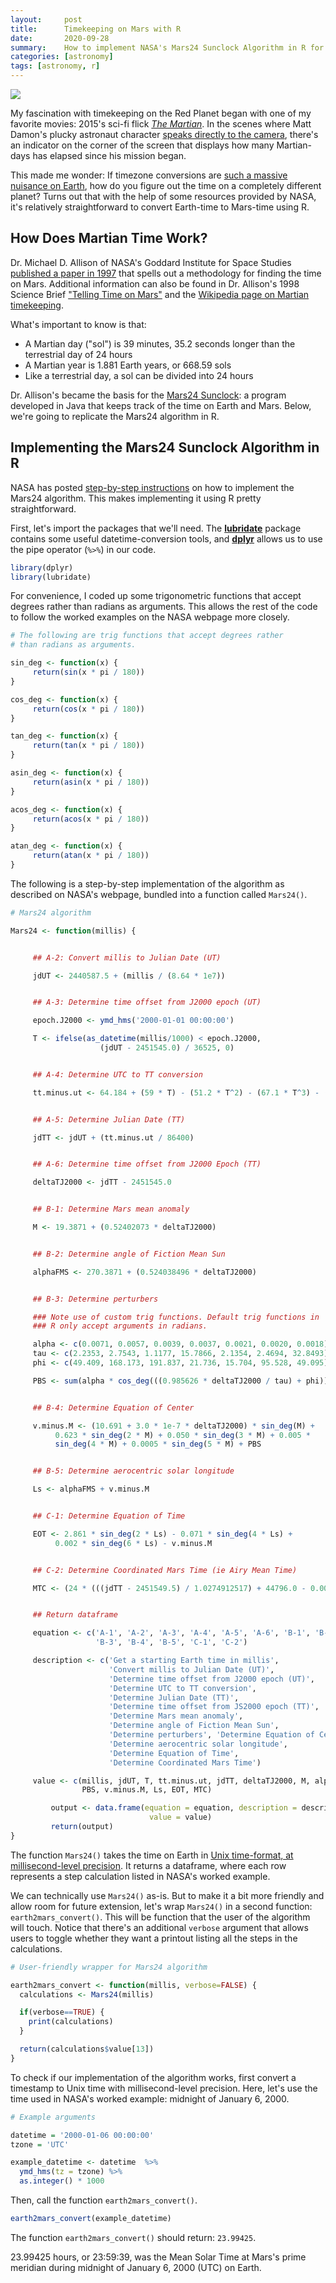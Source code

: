```yaml
---
layout:     post
title:      Timekeeping on Mars with R
date:       2020-09-28
summary:    How to implement NASA's Mars24 Sunclock Algorithm in R for Earth-to-Mars time conversions.
categories: [astronomy]
tags: [astronomy, r]
---
```


<img src = "/assets/images/nasa-E7q00J_8N7A-unsplash.jpg">

My fascination with timekeeping on the Red Planet began with one of my favorite movies: 2015's sci-fi flick [_The Martian_](https://youtu.be/ej3ioOneTy8). In the scenes where Matt Damon's plucky astronaut character [speaks directly to the camera](https://www.youtube.com/watch?v=IDnUUJqdg-w), there's an indicator on the  corner of the screen that displays how many Martian-days has elapsed since his mission began.

This made me wonder: If timezone conversions are [such a massive nuisance on Earth](https://xkcd.com/1883/), how do you figure out the time on a completely different planet? Turns out that with the help of some resources provided by NASA, it's relatively straightforward to convert Earth-time to Mars-time using R.

## How Does Martian Time Work?

Dr. Michael D. Allison of NASA's Goddard Institute for Space Studies [published a paper in 1997](https://agupubs.onlinelibrary.wiley.com/doi/abs/10.1029/97GL01950) that spells out a methodology for finding the time on Mars. Additional information can also be found in Dr. Allison's 1998 Science Brief ["Telling Time on Mars"](https://www.giss.nasa.gov/research/briefs/allison_02/) and the [Wikipedia page on Martian timekeeping](https://en.wikipedia.org/wiki/Timekeeping_on_Mars).

What's important to know is that:
* A Martian day ("sol") is 39 minutes, 35.2 seconds longer than the terrestrial day of 24 hours
* A Martian year is 1.881 Earth years, or 668.59 sols
* Like a terrestrial day, a sol can be divided into 24 hours

Dr. Allison's became the basis for the [Mars24 Sunclock](https://www.giss.nasa.gov/tools/mars24/): a program developed in Java that keeps track of the time on Earth and Mars. Below, we're going to replicate the Mars24 algorithm in R.

## Implementing the Mars24 Sunclock Algorithm in R

NASA has posted [step-by-step instructions](https://www.giss.nasa.gov/tools/mars24/help/algorithm.html) on how to implement the Mars24 algorithm. This makes implementing it using R pretty straightforward.

First, let's import the packages that we'll need. The [**lubridate**](https://lubridate.tidyverse.org) package contains some useful datetime-conversion tools, and [**dplyr**](https://dplyr.tidyverse.org) allows us to use the pipe operator (`%>%`) in our code.

```r
library(dplyr)
library(lubridate)
```

For convenience, I coded up some trigonometric functions that accept degrees rather than radians as arguments. This allows the rest of the code to follow the worked examples on the NASA webpage more closely.

```r
# The following are trig functions that accept degrees rather
# than radians as arguments.

sin_deg <- function(x) {
     return(sin(x * pi / 180))
}

cos_deg <- function(x) {
     return(cos(x * pi / 180))
}

tan_deg <- function(x) {
     return(tan(x * pi / 180))
}

asin_deg <- function(x) {
     return(asin(x * pi / 180))
}

acos_deg <- function(x) {
     return(acos(x * pi / 180))
}

atan_deg <- function(x) {
     return(atan(x * pi / 180))
}
```

The following is a step-by-step implementation of the algorithm as described on NASA's webpage, bundled into a function called `Mars24()`.

```r
# Mars24 algorithm

Mars24 <- function(millis) {


     ## A-2: Convert millis to Julian Date (UT)

     jdUT <- 2440587.5 + (millis / (8.64 * 1e7))


     ## A-3: Determine time offset from J2000 epoch (UT)

     epoch.J2000 <- ymd_hms('2000-01-01 00:00:00')

     T <- ifelse(as_datetime(millis/1000) < epoch.J2000,
                    (jdUT - 2451545.0) / 36525, 0)


     ## A-4: Determine UTC to TT conversion

     tt.minus.ut <- 64.184 + (59 * T) - (51.2 * T^2) - (67.1 * T^3) - (16.4 * T^4)


     ## A-5: Determine Julian Date (TT)

     jdTT <- jdUT + (tt.minus.ut / 86400)


     ## A-6: Determine time offset from J2000 Epoch (TT)

     deltaTJ2000 <- jdTT - 2451545.0


     ## B-1: Determine Mars mean anomaly

     M <- 19.3871 + (0.52402073 * deltaTJ2000)


     ## B-2: Determine angle of Fiction Mean Sun

     alphaFMS <- 270.3871 + (0.524038496 * deltaTJ2000)


     ## B-3: Determine perturbers

     ### Note use of custom trig functions. Default trig functions in
     ### R only accept arguments in radians.

     alpha <- c(0.0071, 0.0057, 0.0039, 0.0037, 0.0021, 0.0020, 0.0018)
     tau <- c(2.2353, 2.7543, 1.1177, 15.7866, 2.1354, 2.4694, 32.8493)
     phi <- c(49.409, 168.173, 191.837, 21.736, 15.704, 95.528, 49.095)

     PBS <- sum(alpha * cos_deg(((0.985626 * deltaTJ2000 / tau) + phi)))


     ## B-4: Determine Equation of Center

     v.minus.M <- (10.691 + 3.0 * 1e-7 * deltaTJ2000) * sin_deg(M) +
          0.623 * sin_deg(2 * M) + 0.050 * sin_deg(3 * M) + 0.005 *
          sin_deg(4 * M) + 0.0005 * sin_deg(5 * M) + PBS


     ## B-5: Determine aerocentric solar longitude

     Ls <- alphaFMS + v.minus.M


     ## C-1: Determine Equation of Time

     EOT <- 2.861 * sin_deg(2 * Ls) - 0.071 * sin_deg(4 * Ls) +
          0.002 * sin_deg(6 * Ls) - v.minus.M


     ## C-2: Determine Coordinated Mars Time (ie Airy Mean Time)

     MTC <- (24 * (((jdTT - 2451549.5) / 1.0274912517) + 44796.0 - 0.0009626)) %% 24


     ## Return dataframe

     equation <- c('A-1', 'A-2', 'A-3', 'A-4', 'A-5', 'A-6', 'B-1', 'B-2',
                   'B-3', 'B-4', 'B-5', 'C-1', 'C-2')

     description <- c('Get a starting Earth time in millis',
                      'Convert millis to Julian Date (UT)',
                      'Determine time offset from J2000 epoch (UT)',
                      'Determine UTC to TT conversion',
                      'Determine Julian Date (TT)',
                      'Determine time offset from JS2000 epoch (TT)',
                      'Determine Mars mean anomaly',
                      'Determine angle of Fiction Mean Sun',
                      'Determine perturbers', 'Determine Equation of Center',
                      'Determine aerocentric solar longitude',
                      'Determine Equation of Time',
                      'Determine Coordinated Mars Time')

     value <- c(millis, jdUT, T, tt.minus.ut, jdTT, deltaTJ2000, M, alphaFMS,
                PBS, v.minus.M, Ls, EOT, MTC)

         output <- data.frame(equation = equation, description = description,
                               value = value)
         return(output)
}
```

The function `Mars24()` takes the time on Earth in [Unix time-format, at millisecond-level precision](https://www.geeksforgeeks.org/java-8-clock-millis-method-with-examples/). It returns a dataframe, where each row represents a step calculation listed in NASA's worked example.

We can technically use `Mars24()` as-is. But to make it a bit more friendly and allow room for future extension, let's wrap `Mars24()` in a second function: `earth2mars_convert()`. This will be function that the user of the algorithm will touch. Notice that there's an additional `verbose` argument that allows users to toggle whether they want a printout listing all the steps in the calculations.

```r
# User-friendly wrapper for Mars24 algorithm

earth2mars_convert <- function(millis, verbose=FALSE) {
  calculations <- Mars24(millis)

  if(verbose==TRUE) {
    print(calculations)
  }

  return(calculations$value[13])
}
```

To check if our implementation of the algorithm works, first convert a timestamp to Unix time with millisecond-level precision. Here, let's use the time used in NASA's worked example: midnight of January 6, 2000.

```r
# Example arguments

datetime = '2000-01-06 00:00:00'
tzone = 'UTC'

example_datetime <- datetime  %>%
  ymd_hms(tz = tzone) %>%
  as.integer() * 1000
```

Then, call the function `earth2mars_convert()`.

```r
earth2mars_convert(example_datetime)
```

The function `earth2mars_convert()` should return: `23.99425`.

23.99425 hours, or 23:59:39, was the Mean Solar Time at Mars's prime meridian during midnight of January 6, 2000 (UTC) on Earth.
